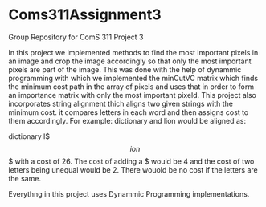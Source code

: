 # Coms311Assignment3
Group Repository for ComS 311 Project 3

In this project we implemented methods to find the most important pixels in an image and crop the image accordingly so that only the most important pixels are part of the image. 
This was done with the help of dynammic programming with which we implemented the minCutVC matrix which finds the minimum cost path in the array of pixels and uses that in order to form an importance matrix with only the most important pixeld.
This project also incorporates string alignment thich aligns two given strings with the minimum cost. it compares letters in each word and then assigns cost to them accordingly. 
For example: dictionary and lion would be aligned as: 

dictionary
l$$$ion$$$ with a cost of 26. The cost of adding a $ would be 4 and the cost of two letters being unequal would be 2. There wouold be no cost if the letters are the same. 

Everythng in this project uses Dynammic Programming implementations.
